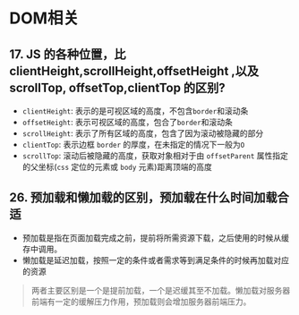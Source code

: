 # DOM相关

## 17. JS 的各种位置，比 clientHeight,scrollHeight,offsetHeight ,以及scrollTop, offsetTop,clientTop 的区别?
- `clientHeight`: 表示的是可视区域的高度，不包含`border`和滚动条
- `offsetHeight`: 表示可视区域的高度，包合了`border`和滚动条
- `scrollHeight`: 表示了所有区域的高度，包含了因为滚动被隐藏的部分
- `clientTop`: 表示边框 `border` 的厚度，在未指定的情况下一般为`O`
- `scrollTop`: 滚动后被隐藏的高度，获取对象相对于由 `offsetParent` 属性指定的父坐标(`css` 定位的元素或 `body` 元素)距离顶端的高度

## 26. 预加载和懒加载的区别，预加载在什么时间加载合适
- 预加载是指在页面加载完成之前，提前将所需资源下载，之后使用的时候从缓存中调用。
- 懒加载是延迟加载，按照一定的条件或者需求等到满足条件的时候再加载对应的资源

> 两者主要区别是一个是提前加载，一个是迟缓其至不加载。懒加载对服务器前端有一定的缓解压力作用，预加载则会增加服务器前端压力。
